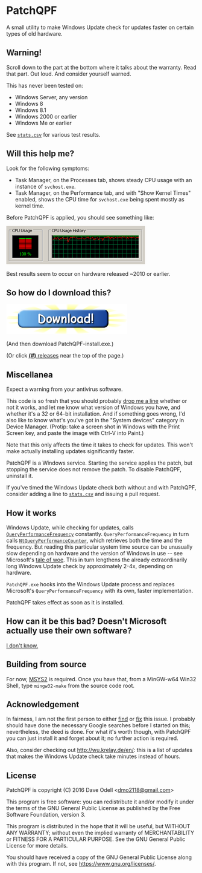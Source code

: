 PatchQPF
========

A small utility to make Windows Update check for updates faster on certain types
of old hardware.

Warning!
--------

Scroll down to the part at the bottom where it talks about the warranty. Read
that part. Out loud. And consider yourself warned.

This has never been tested on:

* Windows Server, any version
* Windows 8
* Windows 8.1
* Windows 2000 or earlier
* Windows Me or earlier

See [`stats.csv`](stats.csv) for various test results.

Will this help me?
------------------

Look for the following symptoms:

* Task Manager, on the Processes tab, shows steady CPU usage with an instance of
  `svchost.exe`.
* Task Manager, on the Performance tab, and with "Show Kernel Times" enabled,
  shows the CPU time for `svchost.exe` being spent mostly as kernel time.

Before PatchQPF is applied, you should see something like:

![](slow-system.png)

Best results seem to occur on hardware released ~2010 or earlier.

So how do I download this?
--------------------------

[![Download!](download.png)](https://github.com/dmo2118/PatchQPF/releases)

(And then download PatchQPF-install.exe.)

(Or click [**(#)** releases](https://github.com/dmo2118/PatchQPF/releases) near
the top of the page.)

Miscellanea
-----------

Expect a warning from your antivirus software.

This code is so fresh that you should probably
[drop me a line](mailto:dmo2118@gmail.com) whether or not it works, and let me
know what version of Windows you have, and whether it's a 32 or 64-bit
installation. And if something goes wrong, I'd also like to know what's you've
got in the "System devices" category in Device Manager. (Protip: take a screen
shot in Windows with the Print Screen key, and paste the image with Ctrl-V into
Paint.)

Note that this only affects the time it takes to check for updates. This won't
make actually installing updates significantly faster.

PatchQPF is a Windows service. Starting the service applies the patch, but
stopping the service does not remove the patch. To disable PatchQPF, uninstall
it.

If you've timed the Windows Update check both without and with PatchQPF,
consider adding a line to [`stats.csv`](stats.csv) and issuing a pull request.

How it works
------------

Windows Update, while checking for updates, calls
[`QueryPerformanceFrequency`](https://msdn.microsoft.com/en-us/library/windows/desktop/ms644905%28v=vs.85%29.aspx)
constantly. `QueryPerformanceFrequency` in turn calls
[`NtQueryPerformanceCounter`](https://msdn.microsoft.com/en-us/library/bb432384%28v=vs.85%29.aspx), 
which retrieves both the time and the frequency. But reading this particular
system time source can be unusually slow depending on hardware and the version
of Windows in use -- see Microsoft's
[tale of woe](https://msdn.microsoft.com/en-us/library/windows/desktop/dn553408%28v=vs.85%29.aspx).
This in turn lengthens the already extraordinarily long Windows Update check by
approximately 2-4x, depending on hardware.

`PatchQPF.exe` hooks into the Windows Update process and replaces Microsoft's
`QueryPerformanceFrequency` with its own, faster implementation.

PatchQPF takes effect as soon as it is installed.

How can it be this bad? Doesn't Microsoft actually use their own software?
--------------------------------------------------------------------------

[I don't know.](https://www.drugabuse.gov/publications/research-reports/inhalants/how-can-inhalant-abuse-be-recognized)

Building from source
--------------------

For now, [MSYS2](https://msys2.github.io/) is required. Once you have that, from
a MinGW-w64 Win32 Shell, type `mingw32-make` from the source code root.

Acknowledgement
---------------

In fairness, I am not the first person to either
[find](http://www.askwoody.com/2016/checking-for-updates-still-takes-forever/comment-page-1/#comment-80228)
or
[fix](http://bertrand.deo.free.fr/TEMP/PatchWU.zip) this issue. I probably
should have done the necessary Google searches before I started on this;
nevertheless, the deed is done. For what it's worth though, with PatchQPF you
can just install it and forget about it; no further action is required.

Also, consider checking out <http://wu.krelay.de/en/>: this is a list of
updates that makes the Windows Update check take minutes instead of hours.

License
-------

PatchQPF is copyright (C) 2016 Dave Odell <<dmo2118@gmail.com>>

This program is free software: you can redistribute it and/or modify
it under the terms of the GNU General Public License as published by
the Free Software Foundation, version 3.

This program is distributed in the hope that it will be useful,
but WITHOUT ANY WARRANTY; without even the implied warranty of
MERCHANTABILITY or FITNESS FOR A PARTICULAR PURPOSE.  See the
GNU General Public License for more details.

You should have received a copy of the GNU General Public License
along with this program.  If not, see <https://www.gnu.org/licenses/>.
